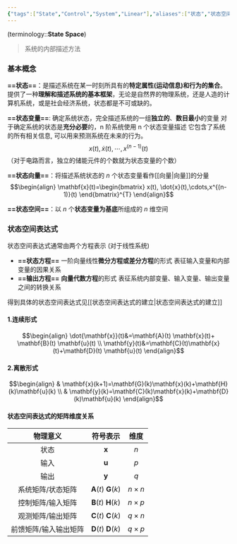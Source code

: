 ```yaml
---
{"tags":["State","Control","System","Linear"],"aliases":["状态","状态空间方程","状态空间表达式"],"dg-publish":true,"dg-path":"自动控制原理/状态空间.md","Level":1,"permalink":"/自动控制原理/状态空间/","dgPassFrontmatter":true,"noteIcon":"","created":"2024-09-04T12:29:34.093+08:00","updated":"2024-11-22T23:32:16.215+08:00"}
---
```



(terminology::**State Space**)   
>系统的内部描述方法

### 基本概念
**==状态==**：是描述系统在某一时刻所具有的**特定属性(运动信息)和行为的集合**。
提供了一种**理解和描述系统的基本框架**，无论是自然界的物理系统，还是人造的计算机系统，或是社会经济系统，状态都是不可或缺的。

**==状态变量==**:  确定系统状态，完全描述系统的一组**独立的**、**数目最小**的变量
对于确定系统的状态是**充分必要**的，n 阶系统使用 n 个状态变量描述
它包含了系统的所有相关信息, 可以用来预测系统在未来的行为。
$$x(t), \dot{x}(t),\cdots,x^{(n-1)}(t)$$
（对于电路而言，独立的储能元件的个数就为状态变量的个数）

**==状态向量==**：将描述系统状态的 $n$ 个状态变量看作[[向量\|向量]]的分量
$$\begin{align}
\mathbf{x}(t)=\begin{bmatrix}
x(t), \dot{x}(t),\cdots,x^{(n-1)}(t)
\end{bmatrix}^{T}
\end{align}$$

**==状态空间==**：以 $n$ 个**状态变量为基底**所组成的 $n$ 维空间

### 状态空间表达式
状态空间表达式通常由两个方程表示 (对于线性系统)
- **==状态方程==**   一阶向量线性**微分方程或差分方程**的形式
	表征输入变量和内部变量的因果关系
- **==输出方程==**  **向量代数方程**的形式
	表征系统内部变量、输入变量、输出变量之间的转换关系

得到具体的状态空间表达式见[[状态空间表达式的建立\|状态空间表达式的建立]]
#### 1.连续形式
$$\begin{align}
\dot{\mathbf{x}}(t)&=\mathbf{A}(t) \mathbf{x}(t)+ \mathbf{B}(t) \mathbf{u}(t) \\
\mathbf{y}(t)&=\mathbf{C}(t)\mathbf{x}(t)+\mathbf{D}(t) \mathbf{u}(t)
\end{align}$$
#### 2.离散形式
$$\begin{align} 
 & \mathbf{x}(k+1)=\mathbf{G}(k)\mathbf{x}(k)+\mathbf{H}(k)\mathbf{u}(k) \\
 & \mathbf{y}(k)=\mathbf{C}(k)\mathbf{x}(k)+\mathbf{D}(k)\mathbf{u}(k)
\end{align}$$


#### 状态空间表达式的矩阵维度关系

|    物理意义     |                符号表示                |     维度      |
| :---------: | :--------------------------------: | :---------: |
|     状态      |            $\mathbf{x}$            |     $n$     |
|     输入      |            $\mathbf{u}$            |     $p$     |
|     输出      |            $\mathbf{y}$            |     $q$     |
|  系统矩阵/状态矩阵  | $\mathbf{A}(t)$   $\mathbf{G}(k)$  | $n\times n$ |
|  控制矩阵/输入矩阵  | $\mathbf{B}(t)$    $\mathbf{H}(k)$ | $n\times p$ |
|  观测矩阵/输出矩阵  | $\mathbf{C}(t)$   $\mathbf{C}(k)$  | $q\times n$ |
| 前馈矩阵/输入输出矩阵 | $\mathbf{D}(t)$   $\mathbf{D}(k)$  | $q\times p$ |



